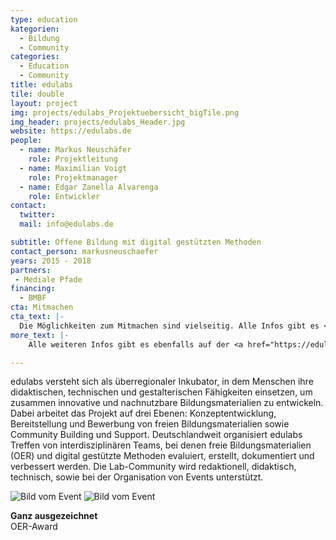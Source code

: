 ```yaml
---
type: education
kategorien:
  - Bildung
  - Community
categories:
  - Education
  - Community
title: edulabs
tile: double
layout: project
img: projects/edulabs_Projektuebersicht_bigTile.png
img_header: projects/edulabs_Header.jpg
website: https://edulabs.de
people:
  - name: Markus Neuschäfer
    role: Projektleitung
  - name: Maximilian Voigt
    role: Projektmanager
  - name: Edgar Zanella Alvarenga
    role: Entwickler
contact:
  twitter:
  mail: info@edulabs.de

subtitle: Offene Bildung mit digital gestützten Methoden
contact_person: markusneuschaefer
years: 2015 - 2018
partners:
 - Mediale Pfade
financing:
  - BMBF
cta: Mitmachen
cta_text: |-
  Die Möglichkeiten zum Mitmachen sind vielseitig. Alle Infos gibt es <a href="https://edulabs.de/join/">hier</a>.
more_text: |-
    Alle weiteren Infos gibt es ebenfalls auf der <a href="https://edulabs.de/">Website</a> von edulabs.

---
```

edulabs versteht sich als überregionaler Inkubator, in dem Menschen ihre didaktischen, technischen und gestalterischen Fähigkeiten einsetzen, um zusammen innovative und nachnutzbare Bildungsmaterialien zu entwickeln. Dabei arbeitet das Projekt auf drei Ebenen: Konzeptentwicklung, Bereitstellung und Bewerbung von freien Bildungsmaterialien sowie Community Building und Support. Deutschlandweit organisiert edulabs Treffen von interdisziplinären Teams, bei denen freie Bildungsmaterialien (OER) und digital gestützte Methoden evaluiert, erstellt, dokumentiert und verbessert werden. Die Lab-Community wird redaktionell, didaktisch, technisch, sowie bei der Organisation von Events unterstützt.

<div class="two-img">
<img alt="Bild vom Event" src="/files/projects/edulabs_img_1.jpg">
<img alt="Bild vom Event" src="/files/projects/edulabs_img_2.jpg">
</div>

**Ganz ausgezeichnet** <br>
OER-Award
